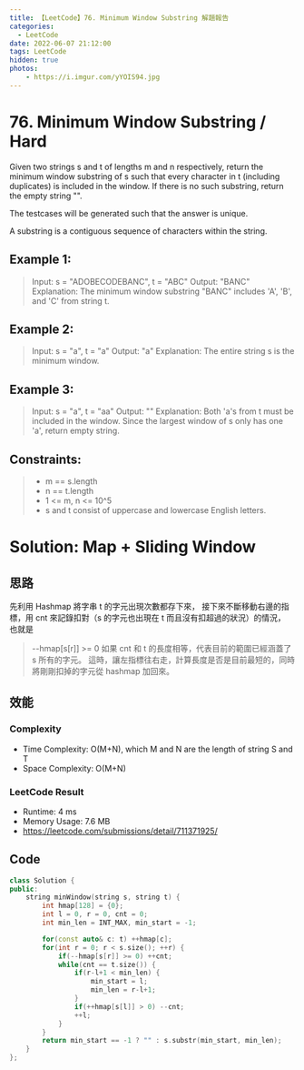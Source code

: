 ```yaml
---
title: 【LeetCode】76. Minimum Window Substring 解題報告
categories:
  - LeetCode
date: 2022-06-07 21:12:00
tags: LeetCode
hidden: true
photos:
    - https://i.imgur.com/yYOIS94.jpg
---
```

 
# 76. Minimum Window Substring / Hard

Given two strings s and t of lengths m and n respectively, return the minimum window substring of s such that every character in t (including duplicates) is included in the window. If there is no such substring, return the empty string "".

The testcases will be generated such that the answer is unique.

A substring is a contiguous sequence of characters within the string.

<!-- more --> 

## Example 1:
> Input: s = "ADOBECODEBANC", t = "ABC"
> Output: "BANC"
> Explanation: The minimum window substring "BANC" includes 'A', 'B', and 'C' from string t.

## Example 2:
> Input: s = "a", t = "a"
> Output: "a"
> Explanation: The entire string s is the minimum window.

## Example 3:
> Input: s = "a", t = "aa"
> Output: ""
> Explanation: Both 'a's from t must be included in the window.
> Since the largest window of s only has one 'a', return empty string.

## Constraints:
> - m == s.length
> - n == t.length
> - 1 <= m, n <= 10^5
> - s and t consist of uppercase and lowercase English letters.

# Solution: Map + Sliding Window
## 思路

先利用 Hashmap 將字串 t 的字元出現次數都存下來，
接下來不斷移動右邊的指標，用 cnt 來記錄扣對（s 的字元也出現在 t 而且沒有扣超過的狀況）的情況，
也就是 
> --hmap[s[r]] >= 0
如果 cnt 和 t 的長度相等，代表目前的範圍已經涵蓋了 s 所有的字元。
這時，讓左指標往右走，計算長度是否是目前最短的，同時將剛剛扣掉的字元從 hashmap 加回來。

## 效能

### Complexity 
- Time Complexity: O(M+N), which M and N are the length of string S and T
- Space Complexity: O(M+N)

### LeetCode Result
- Runtime: 4 ms
- Memory Usage: 7.6 MB 
- https://leetcode.com/submissions/detail/711371925/

## Code
```cpp
class Solution {
public:
    string minWindow(string s, string t) {
        int hmap[128] = {0};
        int l = 0, r = 0, cnt = 0;
        int min_len = INT_MAX, min_start = -1;

        for(const auto& c: t) ++hmap[c];
        for(int r = 0; r < s.size(); ++r) {
            if(--hmap[s[r]] >= 0) ++cnt;
            while(cnt == t.size()) {
                if(r-l+1 < min_len) {
                    min_start = l;
                    min_len = r-l+1;
                }
                if(++hmap[s[l]] > 0) --cnt;
                ++l;
            }
        }
        return min_start == -1 ? "" : s.substr(min_start, min_len);
    }
};

```